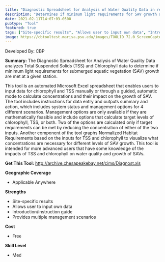```yaml
---
title: "Diagnostic Spreadsheet for Analysis of Water Quality Data in relation to Growth Requirements of Submerged Aquatic Vegetation"
description: "Determines if minimum light requirements for SAV growth are met at a given station."
date: 2021-02-11T14:07:03-0500
pubtype: "Tool"
featured: true
tags: ["Site-specific results", "Allows user to input own data", "Introduction/instruction guide", "Provides multiple management scenarios"]
image: https://cbtooltest.marisa.psu.edu/images/TOOLID_72.0_ScreenCapture-1.png
---
```

Developed By: CBP

**Summary:** The Diagnostic Spreadsheet for Analysis of Water Quality Data analyzes Total Suspended Solids (TSS) and Chlorophyll data to determine if minimum light requirements for submerged aquatic vegetation (SAV) growth are met at a given station.
 
This tool is an automated Microsoft Excel spreadsheet that enables users to input data for chlorophyll and TSS manually or through a guided, automatic mode to calculate concentrations and their impact on the growth of SAV. The tool includes instructions for data entry and outputs summary and action, which includes system status and management options for 4 different scenarios. Management options are only available if they are mathematically feasible and include options that calculate target levels of chlorophyll, TSS, or both. Two of the options are calculated only if target requirements can be met by reducing the concentration of either of the two inputs.  Another component of the tool graphs Normalized Habitat Requirements based on the inputs for TSS and chlorophyll to visualize what concentrations are necessary for different levels of SAV growth. This tool is intended for more advanced users that have some knowledge of the impacts of TSS and chlorophyll on water quality and growth of SAVs.

__**Get This Tool:**__ http://archive.chesapeakebay.net/cims/Diagnost.xls

__**Geographic Coverage**__
- Applicable Anywhere

__**Strengths**__
-  Site-specific results
-  Allows user to input own data
-  Introduction/instruction guide
-  Provides multiple management scenarios

__**Cost**__
- Free

__**Skill Level**__
- Med
